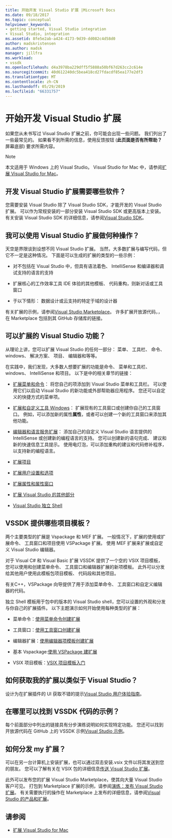 ```yaml
---
title: 开始开发 Visual Studio 扩展 |Microsoft Docs
ms.date: 09/18/2017
ms.topic: conceptual
helpviewer_keywords:
- getting started, Visual Studio integration
- Visual Studio, integration
ms.assetid: 8fe5e2ab-a424-4173-9d39-dd082c4d58d0
author: madskristensen
ms.author: madsk
manager: jillfra
ms.workload:
- vssdk
ms.openlocfilehash: d4a3978ba229dff5f5888a50bf67d263cc2c614e
ms.sourcegitcommit: 40d612240dc5bea418cd27fdacdf85ea177e2df3
ms.translationtype: MT
ms.contentlocale: zh-CN
ms.lasthandoff: 05/29/2019
ms.locfileid: "66331757"
---
```

# <a name="starting-to-develop-visual-studio-extensions"></a>开始开发 Visual Studio 扩展

如果您从未书写过 Visual Studio 扩展之前，你可能会出现一些问题。 我们列出了一些最常见的。 如果看不到所需的信息，使用反馈按钮 (**此页面是否有所帮助？** 屏幕底部) 要求所需内容。

> [!NOTE]
> 本文适用于 Windows 上的 Visual Studio。 Visual Studio for Mac 中，请参阅[扩展 Visual Studio for Mac](/visualstudio/mac/extending-visual-studio-mac)。

## <a name="what-software-do-i-need-to-develop-visual-studio-extensions"></a>开发 Visual Studio 扩展需要哪些软件？

您需要安装 Visual Studio 除了 Visual Studio SDK，才能开发的 Visual Studio 扩展。 可以作为常规安装的一部分安装 Visual Studio SDK 或更高版本上安装。 有关安装 Visual Studio SDK 的详细信息，请参阅[Visual Studio SDK](../extensibility/visual-studio-sdk.md)。

## <a name="what-kinds-of-things-can-i-do-with-visual-studio-extensions"></a>我可以使用 Visual Studio 扩展做何种操作？

天空是界限谈到设想不同 Visual Studio 扩展。 当然，大多数扩展与编写代码，但它不一定是这种情况。 下面是可以生成的扩展的类型的一些示例：

- 对不包括在 Visual Studio 中，但具有语法着色、 IntelliSense 和编译器和调试支持的语言的支持

- 扩展核心的工作效率工具 IDE 体验的其他模板、 代码重构，则新对话或工具窗口

- 于以下情形： 数据设计或云支持的特定于域的设计器

有关扩展的示例，请参阅[Visual Studio Marketplace](https://marketplace.visualstudio.com/vs)。 许多扩展开放源代码，，在 Marketplace 包括到其 GitHub 存储库的链接。

## <a name="which-visual-studio-features-can-i-extend"></a>可以扩展的 Visual Studio 功能？

从理论上讲，您可以扩展 Visual Studio 的任何一部分： 菜单、 工具栏、 命令、 windows、 解决方案、 项目、 编辑器和等等。

在实践中，我们发现，大多数人想要扩展的功能是命令、 菜单和工具栏、 windows、 IntelliSense 和项目。 以下是中的相关章节的链接：

- [扩展菜单和命令](../extensibility/extending-menus-and-commands.md)： 将您自己的项添加到 Visual Studio 菜单和工具栏。 可以使用它们以启动 Visual Studio 的新功能或外部帮助器应用程序。 您还可以自定义的快捷方式的菜单项。

- [扩展和自定义工具 Windows](../extensibility/extending-and-customizing-tool-windows.md)： 扩展现有的工具窗口或创建你自己的工具窗口。 例如，可以添加新的属性**属性**，或者可以创建一个新的工具窗口来添加其他功能。

- [编辑器和语言服务扩展](../extensibility/editor-and-language-service-extensions.md)： 添加自己的自定义 Visual Studio 语言提供的 IntelliSense 或创建新的编程语言的支持。 您可以创建新的语句完成、 建议和新的快速信息工具提示。 使用电灯泡，可以添加重构的建议和代码修补程序，以支持新的编程语言。

- [扩展项目](../extensibility/extending-projects.md)

- [扩展用户设置和选项](../extensibility/extending-user-settings-and-options.md)

- [扩展属性和属性窗口](../extensibility/extending-properties-and-the-property-window.md)

- [扩展 Visual Studio 的其他部分](../extensibility/extending-other-parts-of-visual-studio.md)

- [Visual Studio 独立 Shell](/visualstudio/extensibility/shell/visual-studio-isolated-shell)

## <a name="BKMK_ProjectTemplate"></a> VSSDK 提供哪些项目模板？
 两个主要类型的扩展是 Vspackage 和 MEF 扩展。 一般情况下，扩展的使用或扩展命令、 工具窗口和项目使用 VSPackage 扩展。 使用 MEF 扩展来扩展或自定义 Visual Studio 编辑器。

 对于 Visual C# 和 Visual Basic 扩展 VSSDK 提供了一个空的 VSIX 项目模板，您可以使用和创建菜单命令、 工具窗口和编辑器扩展的新项模板。 此外可以分发给其他用户使用此模板包项目模板、 代码段和其他项目。

 有关C++，VSPackage 向导提供了用于添加菜单命令、 工具窗口和自定义编辑器的代码。

 独立 Shell 模板用于包中的版本的 Visual Studio shell，您可以设置的外观和分发与你自己的扩展插件。 以下主题演示如何开始使用每种类型的扩展：

- 菜单命令：[使用菜单命令创建扩展](../extensibility/creating-an-extension-with-a-menu-command.md)

- 工具窗口：[使用工具窗口创建扩展](../extensibility/creating-an-extension-with-a-tool-window.md)

- 编辑器扩展：[使用编辑器项模板创建扩展](../extensibility/creating-an-extension-with-an-editor-item-template.md)

- 基本 Vspackage:[使用 VSPackage 建扩展](../extensibility/creating-an-extension-with-a-vspackage.md)

- VSIX 项目模板：[VSIX 项目模板入门](../extensibility/getting-started-with-the-vsix-project-template.md)

## <a name="how-do-i-get-my-extension-to-look-like-visual-studio"></a>如何获取我的扩展以类似于 Visual Studio？
 设计为在扩展插件的 UI 获取不错的提示[Visual Studio 用户体验指南](../extensibility/ux-guidelines/visual-studio-user-experience-guidelines.md)。

## <a name="where-can-i-find-examples-of-vssdk-code"></a>在哪里可以找到 VSSDK 代码的示例？
 每个前面部分中列出的链接具有分步演练说明如何实现特定功能。 您还可以找到开放源代码在 GitHub 上的 VSSDK 示例[Visual Studio 示例](https://github.com/Microsoft/VSSDK-Extensibility-Samples)。

## <a name="how-can-i-distribute-my-extension"></a>如何分发 my 扩展？
 可以在另一台计算机上安装扩展，也可以通过双击安装.vsix 文件以将其发送到您的朋友。 您可以了解有关在 VSIX 包的详细信息[传送 Visual Studio 扩展](../extensibility/shipping-visual-studio-extensions.md)。

 此外可以发布您的扩展 Visual Studio Marketplace，使其向大量 Visual Studio 客户可见。 打包到 Marketplace 扩展的示例，请参阅[演练：发布 Visual Studio 扩展](../extensibility/walkthrough-publishing-a-visual-studio-extension.md)。 有关需要执行的操作在 Marketplace 上发布的详细信息，请参阅[Visual Studio 的产品和扩展](/azure/devops/extend/overview?view=vsts)。

## <a name="see-also"></a>请参阅

- [扩展 Visual Studio for Mac](/visualstudio/mac/extending-visual-studio-mac)